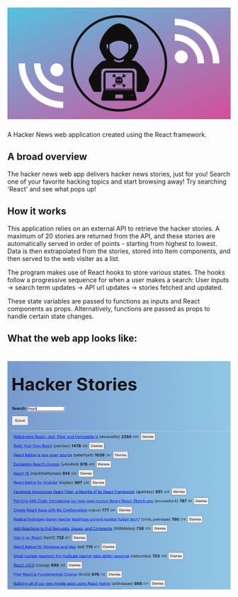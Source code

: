 # ![Hacker News Cover](/public/assets/creatives/cover.png)
A Hacker News web application created using the React framework.

## A broad overview
The hacker news web app delivers hacker news stories, just for you! Search one of your favorite hacking topics and start browsing away!
Try searching 'React' and see what pops up!

## How it works
This application relies on an external API to retrieve the hacker stories. A maximum of 20 stories are returned from the API, and these stories are automatically served in order of points - starting from highest to lowest. Data is then extrapolated from the stories, stored into Item components, and then served to the web visiter as a list. 

The program makes use of React hooks to store various states. The hooks follow a progressive sequence for when a user makes a search:
User inputs -> search term updates -> API url updates -> stories fetched and updated.

These state variables are passed to functions as inputs and React components as props.
Alternatively, functions are passed as props to handle certain state changes.

## What the web app looks like:

# ![Hacker News Demo](/public/assets/creatives/demo.png)